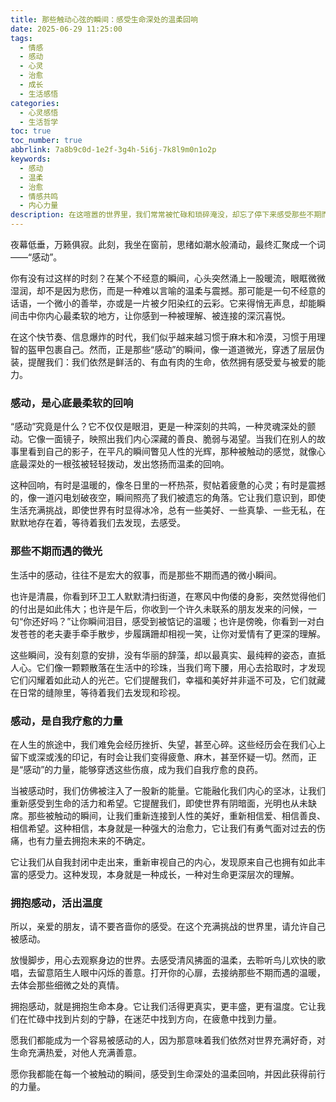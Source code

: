 ```yaml
---
title: 那些触动心弦的瞬间：感受生命深处的温柔回响
date: 2025-06-29 11:25:00
tags:
  - 情感
  - 感动
  - 心灵
  - 治愈
  - 成长
  - 生活感悟
categories:
  - 心灵感悟
  - 生活哲学
toc: true
toc_number: true
abbrlink: 7a8b9c0d-1e2f-3g4h-5i6j-7k8l9m0n1o2p
keywords:
  - 感动
  - 温柔
  - 治愈
  - 情感共鸣
  - 内心力量
description: 在这喧嚣的世界里，我们常常被忙碌和琐碎淹没，却忘了停下来感受那些不期而遇的温柔。本文将带你走进“感动”的深处，探索它如何成为我们心底最柔软的回响，如何以微光点亮生活，又如何成为我们自我疗愈的强大力量。让我们一起，重新拥抱那些触动心弦的瞬间，活出有温度、有力量的生命。
---
```


夜幕低垂，万籁俱寂。此刻，我坐在窗前，思绪如潮水般涌动，最终汇聚成一个词——“感动”。

你有没有过这样的时刻？在某个不经意的瞬间，心头突然涌上一股暖流，眼眶微微湿润，却不是因为悲伤，而是一种难以言喻的温柔与震撼。那可能是一句不经意的话语，一个微小的善举，亦或是一片被夕阳染红的云彩。它来得悄无声息，却能瞬间击中你内心最柔软的地方，让你感到一种被理解、被连接的深沉喜悦。

在这个快节奏、信息爆炸的时代，我们似乎越来越习惯于麻木和冷漠，习惯于用理智的盔甲包裹自己。然而，正是那些“感动”的瞬间，像一道道微光，穿透了层层伪装，提醒我们：我们依然是鲜活的、有血有肉的生命，依然拥有感受爱与被爱的能力。

### 感动，是心底最柔软的回响

“感动”究竟是什么？它不仅仅是眼泪，更是一种深刻的共鸣，一种灵魂深处的颤动。它像一面镜子，映照出我们内心深藏的善良、脆弱与渴望。当我们在别人的故事里看到自己的影子，在平凡的瞬间瞥见人性的光辉，那种被触动的感觉，就像心底最深处的一根弦被轻轻拨动，发出悠扬而温柔的回响。

这种回响，有时是温暖的，像冬日里的一杯热茶，熨帖着疲惫的心灵；有时是震撼的，像一道闪电划破夜空，瞬间照亮了我们被遗忘的角落。它让我们意识到，即使生活充满挑战，即使世界有时显得冰冷，总有一些美好、一些真挚、一些无私，在默默地存在着，等待着我们去发现，去感受。

### 那些不期而遇的微光

生活中的感动，往往不是宏大的叙事，而是那些不期而遇的微小瞬间。

也许是清晨，你看到环卫工人默默清扫街道，在寒风中佝偻的身影，突然觉得他们的付出是如此伟大；也许是午后，你收到一个许久未联系的朋友发来的问候，一句“你还好吗？”让你瞬间泪目，感受到被惦记的温暖；也许是傍晚，你看到一对白发苍苍的老夫妻手牵手散步，步履蹒跚却相视一笑，让你对爱情有了更深的理解。

这些瞬间，没有刻意的安排，没有华丽的辞藻，却以最真实、最纯粹的姿态，直抵人心。它们像一颗颗散落在生活中的珍珠，当我们弯下腰，用心去拾取时，才发现它们闪耀着如此动人的光芒。它们提醒我们，幸福和美好并非遥不可及，它们就藏在日常的缝隙里，等待着我们去发现和珍视。

### 感动，是自我疗愈的力量

在人生的旅途中，我们难免会经历挫折、失望，甚至心碎。这些经历会在我们心上留下或深或浅的印记，有时会让我们变得疲惫、麻木，甚至怀疑一切。然而，正是“感动”的力量，能够穿透这些伤痕，成为我们自我疗愈的良药。

当被感动时，我们仿佛被注入了一股新的能量。它能融化我们内心的坚冰，让我们重新感受到生命的活力和希望。它提醒我们，即使世界有阴暗面，光明也从未缺席。那些被触动的瞬间，让我们重新连接到人性的美好，重新相信爱、相信善良、相信希望。这种相信，本身就是一种强大的治愈力，它让我们有勇气面对过去的伤痛，也有力量去拥抱未来的不确定。

它让我们从自我封闭中走出来，重新审视自己的内心，发现原来自己也拥有如此丰富的感受力。这种发现，本身就是一种成长，一种对生命更深层次的理解。

### 拥抱感动，活出温度

所以，亲爱的朋友，请不要吝啬你的感受。在这个充满挑战的世界里，请允许自己被感动。

放慢脚步，用心去观察身边的世界。去感受清风拂面的温柔，去聆听鸟儿欢快的歌唱，去留意陌生人眼中闪烁的善意。打开你的心扉，去接纳那些不期而遇的温暖，去体会那些细微之处的真情。

拥抱感动，就是拥抱生命本身。它让我们活得更真实，更丰盛，更有温度。它让我们在忙碌中找到片刻的宁静，在迷茫中找到方向，在疲惫中找到力量。

愿我们都能成为一个容易被感动的人，因为那意味着我们依然对世界充满好奇，对生命充满热爱，对他人充满善意。

愿你我都能在每一个被触动的瞬间，感受到生命深处的温柔回响，并因此获得前行的力量。